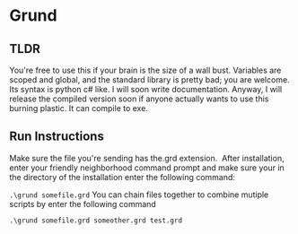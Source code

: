 # Grund 
## TLDR
You're free to use this if your brain is the size of a wall bust.
Variables are scoped and global, and the standard library is pretty bad; you are welcome.
Its syntax is python c# like. 
I will soon write documentation.
Anyway, I will release the compiled version soon if anyone actually wants to use this burning plastic.
It can compile to exe. 

## Run Instructions
Make sure the file you're sending has the.grd extension. 
After installation, enter your friendly neighborhood command prompt and make sure your in the directory of the installation enter the following command:

``` .\grund somefile.grd ```
You can chain files together to combine mutiple scripts by enter the following command

``` .\grund somefile.grd someother.grd test.grd ```



  
